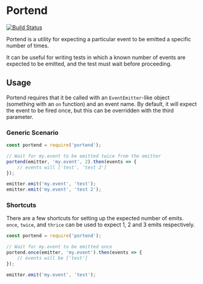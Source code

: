 # Portend

[![Build Status](https://travis-ci.org/nsand/portend.svg?branch=master)](https://travis-ci.org/nsand/portend)

Portend is a utility for expecting a particular event to be emitted a specific number of times.

It can be useful for writing tests in which a known number of events are expected to be emitted, and the test must wait before proceeding.

## Usage

Portend requires that it be called with an `EventEmitter`-like object (something with an `on` function) and an event name. By default, it will expect the event to be fired once, but this can be overridden with the third parameter.

### Generic Scenario

```javascript
const portend = require('portend');

// Wait for my.event to be emitted twice from the emitter
portend(emitter, 'my.event', 2).then(events => {
	// events will ['test', 'test 2']
});

emitter.emit('my.event', 'test');
emitter.emit('my.event', 'test 2');
```

### Shortcuts

There are a few shortcuts for setting up the expected number of emits. `once`, `twice`, and `thrice` can be used to expect 1, 2 and 3 emits respectively.

```javascript
const portend = require('portend');

// Wait for my.event to be emitted once
portend.once(emitter, 'my.event').then(events => {
	// events will be ['test']
});

emitter.emit('my.event', 'test');
```